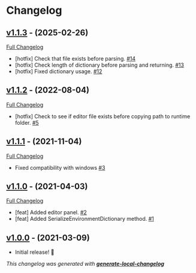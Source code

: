 # Changelog

## [v1.1.3](https://github.com/CandyCoded/env/tree/v1.1.3) - (2025-02-26)

[Full Changelog](https://github.com/CandyCoded/env/compare/v1.1.2...v1.1.3)

- [hotfix] Check that file exists before parsing. [#14](https://github.com/CandyCoded/env/pull/14)
- [hotfix] Check length of dictionary before parsing and returning. [#13](https://github.com/CandyCoded/env/pull/13)
- [hotfix] Fixed dictionary usage. [#12](https://github.com/CandyCoded/env/pull/12)

## [v1.1.2](https://github.com/CandyCoded/env/tree/v1.1.2) - (2022-08-04)

[Full Changelog](https://github.com/CandyCoded/env/compare/v1.1.1...v1.1.2)

- [hotfix] Check to see if editor file exists before copying path to runtime folder. [#5](https://github.com/CandyCoded/env/pull/5)

## [v1.1.1](https://github.com/CandyCoded/env/tree/v1.1.1) - (2021-11-04)

[Full Changelog](https://github.com/CandyCoded/env/compare/v1.1.0...v1.1.1)

- Fixed compatibility with windows [#3](https://github.com/CandyCoded/env/pull/3)

## [v1.1.0](https://github.com/CandyCoded/env/tree/v1.1.0) - (2021-04-03)

[Full Changelog](https://github.com/CandyCoded/env/compare/v1.0.0...v1.1.0)

- [feat] Added editor panel. [#2](https://github.com/CandyCoded/env/pull/2)
- [feat] Added SerializeEnvironmentDictionary method. [#1](https://github.com/CandyCoded/env/pull/1)

## [v1.0.0](https://github.com/CandyCoded/env/tree/v1.0.0) - (2021-03-09)

- Initial release! 🎉

_This changelog was generated with **[generate-local-changelog](https://github.com/neogeek/generate-local-changelog)**_
